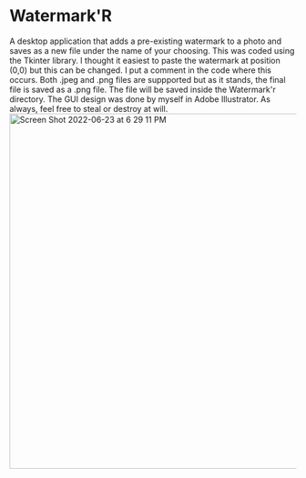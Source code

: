 # Watermark'R

A desktop application that adds a pre-existing watermark to a photo and saves as a new file under the name of your choosing. 
This was coded using the Tkinter library.
I thought it easiest to paste the watermark at position (0,0) but this can be changed. I put a comment in the code where this occurs. 
Both .jpeg and .png files are suppported but as it stands, the final file is saved as a .png file.
The file will be saved inside the Watermark'r directory. 
The GUI design was done by myself in Adobe Illustrator.
As always, feel free to steal or destroy at will. <br>
<img width="624" alt="Screen Shot 2022-06-23 at 6 29 11 PM" src="https://user-images.githubusercontent.com/97214702/178829951-be929791-eb47-45ce-9c8c-03f893b481d9.png">
